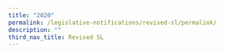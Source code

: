 ```yaml
---
title: "2020"
permalink: /legislative-notifications/revised-sl/permalink/
description: ""
third_nav_title: Revised SL
---
```

